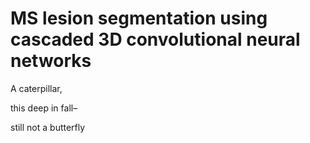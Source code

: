 
# MS lesion segmentation using cascaded 3D convolutional neural networks



A caterpillar,

this deep in fall–

still not a butterfly
